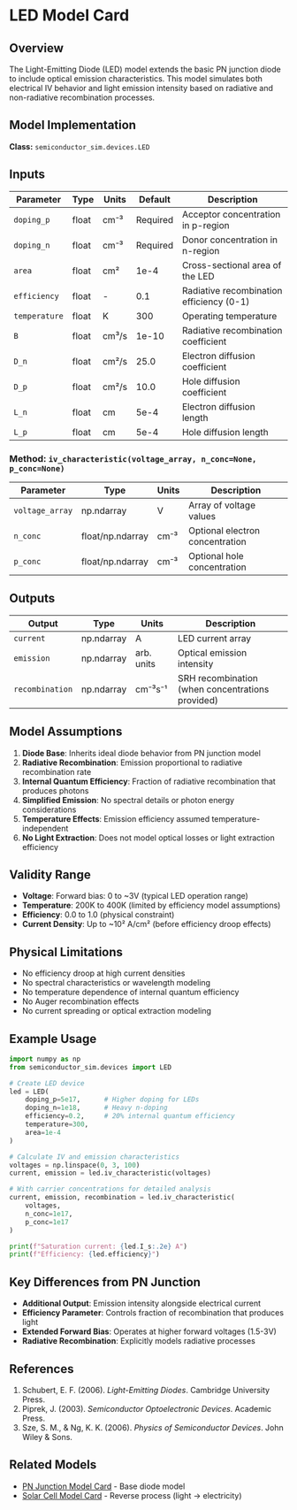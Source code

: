 # LED Model Card

## Overview

The Light-Emitting Diode (LED) model extends the basic PN junction diode to include optical emission characteristics. This model simulates both electrical IV behavior and light emission intensity based on radiative and non-radiative recombination processes.

## Model Implementation

**Class:** `semiconductor_sim.devices.LED`

## Inputs

| Parameter | Type | Units | Default | Description |
|-----------|------|-------|---------|-------------|
| `doping_p` | float | cm⁻³ | Required | Acceptor concentration in p-region |
| `doping_n` | float | cm⁻³ | Required | Donor concentration in n-region |
| `area` | float | cm² | 1e-4 | Cross-sectional area of the LED |
| `efficiency` | float | - | 0.1 | Radiative recombination efficiency (0-1) |
| `temperature` | float | K | 300 | Operating temperature |
| `B` | float | cm³/s | 1e-10 | Radiative recombination coefficient |
| `D_n` | float | cm²/s | 25.0 | Electron diffusion coefficient |
| `D_p` | float | cm²/s | 10.0 | Hole diffusion coefficient |
| `L_n` | float | cm | 5e-4 | Electron diffusion length |
| `L_p` | float | cm | 5e-4 | Hole diffusion length |

### Method: `iv_characteristic(voltage_array, n_conc=None, p_conc=None)`

| Parameter | Type | Units | Description |
|-----------|------|-------|-------------|
| `voltage_array` | np.ndarray | V | Array of voltage values |
| `n_conc` | float/np.ndarray | cm⁻³ | Optional electron concentration |
| `p_conc` | float/np.ndarray | cm⁻³ | Optional hole concentration |

## Outputs

| Output | Type | Units | Description |
|--------|------|-------|-------------|
| `current` | np.ndarray | A | LED current array |
| `emission` | np.ndarray | arb. units | Optical emission intensity |
| `recombination` | np.ndarray | cm⁻³s⁻¹ | SRH recombination (when concentrations provided) |

## Model Assumptions

1. **Diode Base**: Inherits ideal diode behavior from PN junction model
2. **Radiative Recombination**: Emission proportional to radiative recombination rate
3. **Internal Quantum Efficiency**: Fraction of radiative recombination that produces photons
4. **Simplified Emission**: No spectral details or photon energy considerations
5. **Temperature Effects**: Emission efficiency assumed temperature-independent
6. **No Light Extraction**: Does not model optical losses or light extraction efficiency

## Validity Range

- **Voltage**: Forward bias: 0 to ~3V (typical LED operation range)
- **Temperature**: 200K to 400K (limited by efficiency model assumptions)
- **Efficiency**: 0.0 to 1.0 (physical constraint)
- **Current Density**: Up to ~10² A/cm² (before efficiency droop effects)

## Physical Limitations

- No efficiency droop at high current densities
- No spectral characteristics or wavelength modeling
- No temperature dependence of internal quantum efficiency
- No Auger recombination effects
- No current spreading or optical extraction modeling

## Example Usage

```python
import numpy as np
from semiconductor_sim.devices import LED

# Create LED device
led = LED(
    doping_p=5e17,      # Higher doping for LEDs
    doping_n=1e18,      # Heavy n-doping
    efficiency=0.2,     # 20% internal quantum efficiency
    temperature=300,
    area=1e-4
)

# Calculate IV and emission characteristics
voltages = np.linspace(0, 3, 100)
current, emission = led.iv_characteristic(voltages)

# With carrier concentrations for detailed analysis
current, emission, recombination = led.iv_characteristic(
    voltages,
    n_conc=1e17,
    p_conc=1e17
)

print(f"Saturation current: {led.I_s:.2e} A")
print(f"Efficiency: {led.efficiency}")
```

## Key Differences from PN Junction

- **Additional Output**: Emission intensity alongside electrical current
- **Efficiency Parameter**: Controls fraction of recombination that produces light
- **Extended Forward Bias**: Operates at higher forward voltages (1.5-3V)
- **Radiative Recombination**: Explicitly models radiative processes

## References

1. Schubert, E. F. (2006). *Light-Emitting Diodes*. Cambridge University Press.
2. Piprek, J. (2003). *Semiconductor Optoelectronic Devices*. Academic Press.
3. Sze, S. M., & Ng, K. K. (2006). *Physics of Semiconductor Devices*. John Wiley & Sons.

## Related Models

- [PN Junction Model Card](pn-junction.md) - Base diode model
- [Solar Cell Model Card](solar-cell.md) - Reverse process (light → electricity)